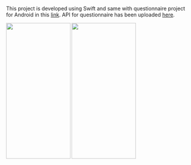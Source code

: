 This project is developed using Swift and same with questionnaire project for Android in this [link](https://github.com/gunawanasch/KuesionerAndroid). API for questionnaire has been uploaded [here](https://github.com/gunawanasch/api_kuesioner).

<a href="url"><img src="https://teknoguna.com/assets/images/projects/ss_kuesioner_ios1.png" align="left" height="370" width="175" ></a>

<a href="url"><img src="https://teknoguna.com/assets/images/projects/ss_kuesioner_ios2.png" align="left" height="370" width="175" ></a>
